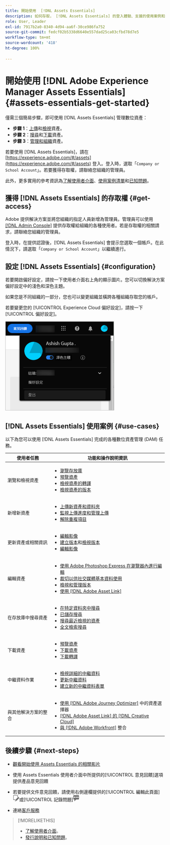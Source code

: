 ```yaml
---
title: 開始使用  [!DNL Assets Essentials]
description: 如何存取， [!DNL Assets Essentials] 的登入體驗、支援的使用案例和已知問題
role: User, Leader
exl-id: 7917b2a0-8340-4d94-aa6f-30ce986fa752
source-git-commit: fedcf02b5338d6640e557dad25ca03cfbd78d7e5
workflow-type: tm+mt
source-wordcount: '418'
ht-degree: 100%

---
```


# 開始使用 [!DNL Adobe Experience Manager Assets Essentials] {#assets-essentials-get-started}

<!-- TBD: Make links for these steps. -->

僅需三個簡易步驟，即可使用 [!DNL Assets Essentials] 管理數位資產：

* **步驟 1**：[上傳](/help/using/add-delete.md)和[檢視](/help/using/navigate-view.md)資產。
* **步驟 2**：[搜尋](/help/using/search.md)和[下載](/help/using/manage-organize.md#download)資產。
* **步驟 3**：[管理和組織](/help/using/manage-organize.md)資產。

若要使用 [!DNL Assets Essentials]，請在 [https://experience.adobe.com/#/assets](https://experience.adobe.com/#/assets) 登入。登入時，選取「`Company or School Account`」。若要獲得存取權，請聯絡您組織的管理員。

此外，更多實用的參考資訊為[了解使用者介面](/help/using/navigate-view.md)、[使用案例清單](#use-cases)<!-- TBD: [supported file types](/help/using/supported-file-formats.md), -->和[已知問題](/help/using/release-notes.md#known-issues)。

## 獲得 [!DNL Assets Essentials] 的存取權 {#get-access}

Adobe 提供解決方案並將您組織的指定人員新增為管理員。管理員可以使用 [[!DNL Admin Console]](https://helpx.adobe.com/enterprise/using/admin-console.html) 提供存取權給組織的各種使用者。若是存取權的相關請求，請聯絡您組織的管理員。

登入時，在提供認證後，[!DNL Assets Essentials] 會提示您選取一個帳戶。在此情況下，請選取「`Company or School Account`」以繼續進行。

## 設定 [!DNL Assets Essentials] {#configuration}

若要開啟偏好設定，請按一下使用者介面右上角的顯示圖片。您可以切換解決方案偏好設定中的淺色和深色主題。

如果您是不同組織的一部分，您也可以變更組織並橫跨各種組織存取您的帳戶。

若要變更您的 [!UICONTROL Experience Cloud 偏好設定]，請按一下[!UICONTROL 偏好設定]。

![切換深色和淺色主題的偏好設定](assets/theme-change.png)

## [!DNL Assets Essentials] 使用案例 {#use-cases}

以下為您可以使用 [!DNL Assets Essentials] 完成的各種數位資產管理 (DAM) 任務。

| 使用者任務 | 功能和操作說明資訊 |
|-----|------|
| 瀏覽和檢視資產 | <ul> <li>[瀏覽存放庫](/help/using/navigate-view.md#view-assets-and-details) </li> <li> [預覽資產](/help/using/navigate-view.md#preview-assets) <li> [檢視資產的轉譯](/help/using/add-delete.md#renditions) </li> <li>[檢視資產的版本](/help/using/manage-organize.md#view-versions)</li></ul> |
| 新增新資產 | <ul> <li>[上傳新資產和資料夾](/help/using/add-delete.md#add-assets)</li> <li>[監視上傳進度和管理上傳](/help/using/add-delete.md#upload-progress)</li> <li>[解除重複項目](/help/using/add-delete.md#resolve-upload-fails)</li> </ul> |
| 更新資產或相關資訊 | <ul> <li>[編輯影像](/help/using/edit-images.md)</li> <li>[建立版本](/help/using/manage-organize.md#create-versions)和[檢視版本](/help/using/manage-organize.md#view-versions)</li> <li>[編輯影像](/help/using/edit-images.md)</li> </ul> |
| 編輯資產 | <ul> <li>[使用 Adobe Photoshop Express 在瀏覽器內進行編輯](/help/using/edit-images.md)</li> <li>[裁切以供社交媒體基本資料使用](/help/using/edit-images.md#crop-straighten-images)</li> <li>[檢視和管理版本](/help/using/manage-organize.md#view-versions)</li> <li>[使用 [!DNL Adobe Asset Link]](/help/using/integration.md#integrations)</ul></ul> |
| 在存放庫中搜尋資產 | <ul> <li>[在特定資料夾中搜尋](/help/using/search.md#refine-search-results)</li> <li>[已儲存搜尋](/help/using/search.md#saved-search)</li> <li>[搜尋最近檢視的資產](/help/using/search.md)</li> <li>[全文檢索搜尋](/help/using/search.md) |
| 下載資產 | <ul> <li> [預覽資產](/help/using/navigate-view.md#preview-assets) </li> <li> [下載資產](/help/using/manage-organize.md#download) <li> [下載轉譯](/help/using/add-delete.md#renditions) </li></ul> |
| 中繼資料作業 | <ul> <li>[檢視詳細的中繼資料](/help/using/metadata.md) </li> <li> [更新中繼資料](/help/using/metadata.md#update-metadata)</li> <li> [建立新的中繼資料表單](/help/using/metadata.md#metadata-forms) </li> </ul> |
| 與其他解決方案的整合 | <ul> <li>[使用  [!DNL Adobe Journey Optimizer]](/help/using/integration.md) 中的資產選擇器</li> <li>[[!DNL Adobe Asset Link] 的 [!DNL Creative Cloud]](/help/using/integration.md)</li> <li>[ 與  [!DNL Adobe Workfront]](/help/using/integration.md) 整合</li> </ul> |

## 後續步驟 {#next-steps}

* [觀看開始使用 Assets Essentials 的相關影片](https://experienceleague.adobe.com/docs/experience-manager-learn/assets-essentials/getting-started.html)

* 使用 Assets Essentials 使用者介面中所提供的[!UICONTROL 意見回饋]選項提供產品意見回饋

* 若要提供文件意見回饋，請使用右側邊欄提供的[!UICONTROL 編輯此頁面]![來編輯頁面](assets/do-not-localize/edit-page.png)或[!UICONTROL 記錄問題]![來建立 GitHub 問題](assets/do-not-localize/github-issue.png)

* 連絡[客戶服務](https://experienceleague.adobe.com/?support-solution=General#support)


<!--TBD: Merge the below rows in the table when the use cases are documented/available.

| How do I delete assets? | <ul> <li>[Delete assets](/help/using/manage-organize.md)</li> <li>Recover deleted assets</li> <li>Permanently delete assets</li> </ul> |
| How do I share assets or find shared assets? | <ul> <li>Shared by me</li> <li>Shared with me</li> <li>Share for comments and review</li> <li>Unshare assets</li> </ul> |
| How do I collaborate with others and get my assets reviewed | <ul> <li>Share for review</li> <li>Provide comments. Resolve and filter comments</li> <li>Annotations on images</li> <li>Assign tasks to specific users and prioritize</li> </ul> |

-->

<!-- 

## ![feedback icon](assets/do-not-localize/feedback-icon.png) Provide product feedback {#provide-feedback}

Adobe welcomes feedback about the solution. To provide feedback without even switching your working application, use the [!UICONTROL Feedback] option in the user interface. It also lets you attach files such as screenshots or video recording of an issue.

  ![feedback option in the interface](assets/feedback-panel.png)

To provide feedback for documentation, click [!UICONTROL Edit this page] ![edit the page](assets/do-not-localize/edit-page.png) or [!UICONTROL Log an issue] ![create a GitHub issue](assets/do-not-localize/github-issue.png) from the right sidebar. You can do one of the following: 

* Make the content updates and submit a GitHub pull request.
* Create an issue or ticket in GitHub. Retain the automatically populated article name when creating an issue.

-->

>[!MORELIKETHIS]
>
>* [了解使用者介面](/help/using/navigate-view.md)。
>* [發行說明和已知問題](/help/using/release-notes.md)。

<!-- TBD: 
>* [Supported file types](/help/using/supported-file-formats.md).
-->
